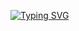
<a href="https://git.io/typing-svg"><img src="https://readme-typing-svg.demolab.com?font=Fira+Code&size=15&pause=1000&color=19FF1E&width=435&lines=Someone+must+shout+that+we%E2%80%99ll+build+the+pyramids;+It+doesn%E2%80%99t+matter+if+we+don%E2%80%99t!" alt="Typing SVG" /></a>

<!--
**alitokur/alitokur** is a ✨ _special_ ✨ repository because its `README.md` (this file) appears on your GitHub profile.

Here are some ideas to get you started:

- 🔭 I’m currently working on ...
- 🌱 I’m currently learning ...
- 👯 I’m looking to collaborate on ...
- 🤔 I’m looking for help with ...
- 💬 Ask me about ...
- 📫 How to reach me: ...
- 😄 Pronouns: ...
- ⚡ Fun fact: ...
-->

